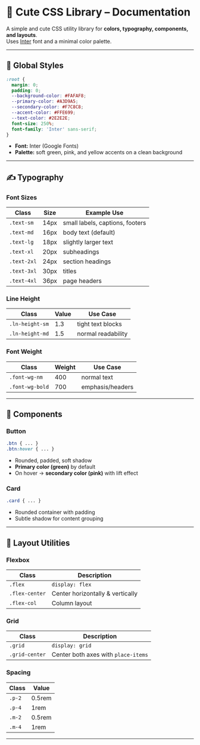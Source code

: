 # 🎨 Cute CSS Library – Documentation

A simple and cute CSS utility library for **colors, typography, components, and layouts**.  
Uses [Inter](https://fonts.google.com/specimen/Inter) font and a minimal color palette.  

---

## 🌈 Global Styles
```css
:root {
  margin: 0;
  padding: 0;
  --background-color: #FAFAF8;
  --primary-color: #A3D9A5;
  --secondary-color: #F7C8C8;
  --accent-color: #FFE699;
  --text-color: #2E2E2E;
  font-size: 250%;
  font-family: 'Inter' sans-serif;
}
```

- **Font:** Inter (Google Fonts)  
- **Palette:** soft green, pink, and yellow accents on a clean background  

---

## ✍️ Typography

### Font Sizes
| Class       | Size   | Example Use           |
|-------------|--------|-----------------------|
| `.text-sm`  | 14px   | small labels, captions, footers |
| `.text-md`  | 16px   | body text (default)   |
| `.text-lg`  | 18px   | slightly larger text  |
| `.text-xl`  | 20px   | subheadings           |
| `.text-2xl` | 24px   | section headings      |
| `.text-3xl` | 30px   | titles                |
| `.text-4xl` | 36px   | page headers          |

### Line Height
| Class          | Value | Use Case              |
|----------------|-------|-----------------------|
| `.ln-height-sm`| 1.3   | tight text blocks     |
| `.ln-height-md`| 1.5   | normal readability    |

### Font Weight
| Class           | Weight | Use Case        |
|-----------------|--------|-----------------|
| `.font-wg-nm`   | 400    | normal text     |
| `.font-wg-bold` | 700    | emphasis/headers|

---

## 🧩 Components

### Button
```css
.btn { ... }
.btn:hover { ... }
```
- Rounded, padded, soft shadow  
- **Primary color (green)** by default  
- On hover → **secondary color (pink)** with lift effect  

### Card
```css
.card { ... }
```
- Rounded container with padding  
- Subtle shadow for content grouping  

---

## 📐 Layout Utilities

### Flexbox
| Class          | Description                          |
|----------------|--------------------------------------|
| `.flex`        | `display: flex`                     |
| `.flex-center` | Center horizontally & vertically    |
| `.flex-col`    | Column layout                       |

### Grid
| Class          | Description                          |
|----------------|--------------------------------------|
| `.grid`        | `display: grid`                     |
| `.grid-center` | Center both axes with `place-items` |

### Spacing
| Class  | Value   |
|--------|---------|
| `.p-2` | 0.5rem  |
| `.p-4` | 1rem    |
| `.m-2` | 0.5rem  |
| `.m-4` | 1rem    |

---
